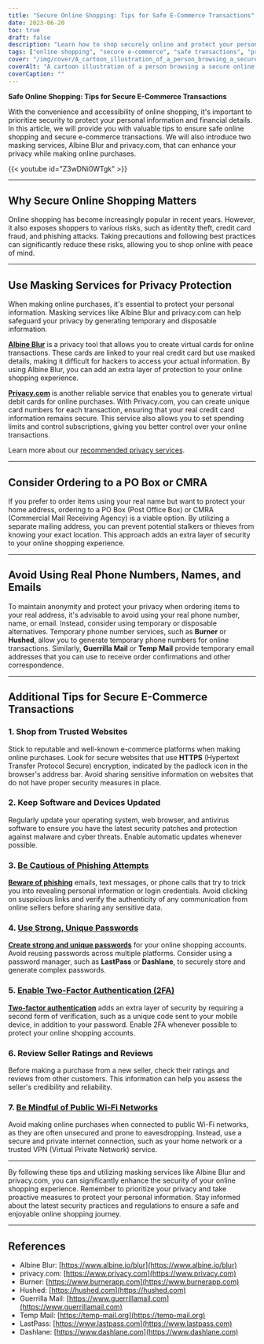 ```yaml
---
title: "Secure Online Shopping: Tips for Safe E-Commerce Transactions"
date: 2023-06-20
toc: true
draft: false
description: "Learn how to shop securely online and protect your personal information with these expert tips and masking services."
tags: ["online shopping", "secure e-commerce", "safe transactions", "privacy protection", "masking services", "Albine Blur", "privacy.com", "PO Box", "CMRA", "secure passwords", "two-factor authentication", "phishing prevention", "trusted websites", "software updates", "seller reviews", "public Wi-Fi", "VPN", "online privacy", "identity theft prevention", "credit card fraud", "cybersecurity tips", "data protection", "online security measures", "temporary phone numbers", "temporary email addresses", "reputable online sellers", "malware protection", "cyber threat prevention", "secure online transactions", "personal information security"]
cover: "/img/cover/A_cartoon_illustration_of_a_person_browsing_a_secure_online.png"
coverAlt: "A cartoon illustration of a person browsing a secure online shopping website with a padlock symbol and a shield in the background."
coverCaption: ""
---
```


**Safe Online Shopping: Tips for Secure E-Commerce Transactions**

With the convenience and accessibility of online shopping, it's important to prioritize security to protect your personal information and financial details. In this article, we will provide you with valuable tips to ensure safe online shopping and secure e-commerce transactions. We will also introduce two masking services, Albine Blur and privacy.com, that can enhance your privacy while making online purchases.

{{< youtube id="Z3wDNi0WTgk" >}}

______

## Why Secure Online Shopping Matters

Online shopping has become increasingly popular in recent years. However, it also exposes shoppers to various risks, such as identity theft, credit card fraud, and phishing attacks. Taking precautions and following best practices can significantly reduce these risks, allowing you to shop online with peace of mind.

______

## Use Masking Services for Privacy Protection

When making online purchases, it's essential to protect your personal information. Masking services like Albine Blur and privacy.com can help safeguard your privacy by generating temporary and disposable information.

[**Albine Blur**](https://dnt.abine.com/#/ref_register/pC8ZbvQtt) is a privacy tool that allows you to create virtual cards for online transactions. These cards are linked to your real credit card but use masked details, making it difficult for hackers to access your actual information. By using Albine Blur, you can add an extra layer of protection to your online shopping experience.

[**Privacy.com**](https://privacy.com/join/SU86Y) is another reliable service that enables you to generate virtual debit cards for online purchases. With Privacy.com, you can create unique card numbers for each transaction, ensuring that your real credit card information remains secure. This service also allows you to set spending limits and control subscriptions, giving you better control over your online transactions.

Learn more about our [recommended privacy services](https://simeononsecurity.com/recommendations/services).

______

## Consider Ordering to a PO Box or CMRA

If you prefer to order items using your real name but want to protect your home address, ordering to a PO Box (Post Office Box) or CMRA (Commercial Mail Receiving Agency) is a viable option. By utilizing a separate mailing address, you can prevent potential stalkers or thieves from knowing your exact location. This approach adds an extra layer of security to your online shopping experience.

______

## Avoid Using Real Phone Numbers, Names, and Emails

To maintain anonymity and protect your privacy when ordering items to your real address, it's advisable to avoid using your real phone number, name, or email. Instead, consider using temporary or disposable alternatives. Temporary phone number services, such as **Burner** or **Hushed**, allow you to generate temporary phone numbers for online transactions. Similarly, **Guerrilla Mail** or **Temp Mail** provide temporary email addresses that you can use to receive order confirmations and other correspondence.

______

## Additional Tips for Secure E-Commerce Transactions

### 1. Shop from Trusted Websites

Stick to reputable and well-known e-commerce platforms when making online purchases. Look for secure websites that use **HTTPS** (Hypertext Transfer Protocol Secure) encryption, indicated by the padlock icon in the browser's address bar. Avoid sharing sensitive information on websites that do not have proper security measures in place.

### 2. Keep Software and Devices Updated

Regularly update your operating system, web browser, and antivirus software to ensure you have the latest security patches and protection against malware and cyber threats. Enable automatic updates whenever possible.

### 3. [Be Cautious of Phishing Attempts](https://simeononsecurity.com/articles/what-is-a-common-indicator-of-a-phishing-attempt/)

[**Beware of phishing**](https://simeononsecurity.com/articles/what-is-a-common-indicator-of-a-phishing-attempt/) emails, text messages, or phone calls that try to trick you into revealing personal information or login credentials. Avoid clicking on suspicious links and verify the authenticity of any communication from online sellers before sharing any sensitive data.

### 4. [Use Strong, Unique Passwords](https://simeononsecurity.com/articles/how-to-create-strong-passwords/)

[**Create strong and unique passwords**](https://simeononsecurity.com/articles/how-to-create-strong-passwords/) for your online shopping accounts. Avoid reusing passwords across multiple platforms. Consider using a password manager, such as **LastPass** or **Dashlane**, to securely store and generate complex passwords.

### 5. [Enable Two-Factor Authentication (2FA)](https://simeononsecurity.com/articles/what-are-the-diferent-kinds-of-factors-in-mfa/)

[**Two-factor authentication**](https://simeononsecurity.com/articles/what-are-the-diferent-kinds-of-factors-in-mfa/) adds an extra layer of security by requiring a second form of verification, such as a unique code sent to your mobile device, in addition to your password. Enable 2FA whenever possible to protect your online shopping accounts.

### 6. Review Seller Ratings and Reviews

Before making a purchase from a new seller, check their ratings and reviews from other customers. This information can help you assess the seller's credibility and reliability.

### 7. [Be Mindful of Public Wi-Fi Networks](https://simeononsecurity.com/articles/how-to-create-a-secure-wifi-network/)

Avoid making online purchases when connected to public Wi-Fi networks, as they are often unsecured and prone to eavesdropping. Instead, use a secure and private internet connection, such as your home network or a trusted VPN (Virtual Private Network) service.

______

By following these tips and utilizing masking services like Albine Blur and privacy.com, you can significantly enhance the security of your online shopping experience. Remember to prioritize your privacy and take proactive measures to protect your personal information. Stay informed about the latest security practices and regulations to ensure a safe and enjoyable online shopping journey.

______

## References

- Albine Blur: [https://www.albine.io/blur](https://www.albine.io/blur)
- privacy.com: [https://www.privacy.com](https://www.privacy.com)
- Burner: [https://www.burnerapp.com](https://www.burnerapp.com)
- Hushed: [https://hushed.com](https://hushed.com)
- Guerrilla Mail: [https://www.guerrillamail.com](https://www.guerrillamail.com)
- Temp Mail: [https://temp-mail.org](https://temp-mail.org)
- LastPass: [https://www.lastpass.com](https://www.lastpass.com)
- Dashlane: [https://www.dashlane.com](https://www.dashlane.com)